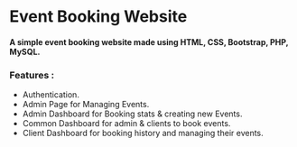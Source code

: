 # Event Booking Website

#### A simple event booking website made using HTML, CSS, Bootstrap, PHP, MySQL.

### Features :
<ul>
<li>Authentication.
<li>Admin Page for Managing Events.
<li>Admin Dashboard for Booking stats & creating new Events.
<li>Common Dashboard for admin & clients to book events.
<li>Client Dashboard for booking history and managing their events.
</ul>